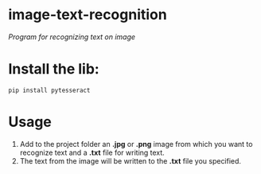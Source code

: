 # image-text-recognition
*Program for recognizing text on image*

# Install the lib:
```
pip install pytesseract
```

# Usage
1. Add to the project folder an **.jpg** or **.png** image from which you want to recognize text and a **.txt** file for writing text.
2. The text from the image will be written to the **.txt** file you specified.
